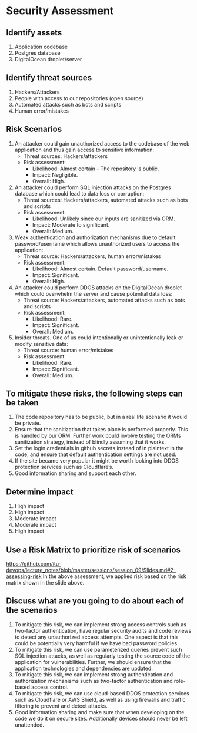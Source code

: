 # Security Assessment

## Identify assets

1. Application codebase
2. Postgres database
3. DigitalOcean droplet/server

## Identify threat sources

1. Hackers/Attackers
2. People with access to our repositories (open source)
3. Automated attacks such as bots and scripts
4. Human error/mistakes

## Risk Scenarios

1. An attacker could gain unauthorized access to the codebase of the web application and thus gain access to sensitive information:
    * Threat sources: Hackers/attackers
    * Risk assessment:
        * Likelihood: Almost certain - The repository is public.
        * Impact: Negligible.
        * Overall: High.
2. An attacker could perform SQL injection attacks on the Postgres database which could lead to data loss or corruption:
    * Threat sources: Hackers/attackers, automated attacks such as bots and scripts
    * Risk assessment:
        * Likelihood: Unlikely since our inputs are sanitized via ORM.
        * Impact: Moderate to significant.
        * Overall: Medium.
3. Weak authentication and authorization mechanisms due to default password/username which allows unauthorized users to access the application:
    * Threat source: Hackers/attackers, human error/mistakes
    * Risk assessment:
        * Likelihood: Almost certain. Default password/username.
        * Impact: Significant.
        * Overall: High.
4. An attacker could perform DDOS attacks on the DigitalOcean droplet which could overwhelm the server and cause potential data loss:
    * Threat source: Hackers/attackers, automated attacks such as bots and scripts
    * Risk assessment:
        * Likelihood: Rare.
        * Impact: Significant.
        * Overall: Medium.
5. Insider threats. One of us could intentionally or unintentionally leak or modify sensitive data:
    * Threat source: human error/mistakes
    * Risk assessment:
        * Likelihood: Rare.
        * Impact: Significant.
        * Overall: Medium.

## To mitigate these risks, the following steps can be taken

1. The code repository has to be public, but in a real life scenario it would be private.
2. Ensure that the sanitization that takes place is performed properly. This is handled by our ORM. Further work could involve testing the ORMs sanitization strategy, instead of blindly assuming that it works.
3. Set the login credentials in github secrets instead of in plaintext in the code, and ensure that default authentication settings are not used.
4. If the site became very popular it might be worth looking into DDOS protection services such as Cloudflare’s.
5. Good information sharing and support each other.

## Determine impact

1. High impact
2. High impact
3. Moderate impact
4. Moderate impact
5. High impact

## Use a Risk Matrix to prioritize risk of scenarios

<https://github.com/itu-devops/lecture_notes/blob/master/sessions/session_09/Slides.md#2-assessing-risk>
In the above assessment, we applied risk based on the risk matrix shown in the slide above.

## Discuss what are you going to do about each of the scenarios

1. To mitigate this risk, we can implement strong access controls such as two-factor authentication, have regular security audits and code reviews to detect any unauthorized access attempts. One aspect is that this could be potentially very harmful if we have bad password policies.
2. To mitigate this risk, we can use parameterized queries prevent such SQL injection attacks, as well as regularly testing the source code of the application for vulnerabilities. Further, we should ensure that the application technologies and dependencies are updated.
3. To mitigate this risk, we can implement strong authentication and authorization mechanisms such as two-factor authentication and role-based access control.
4. To mitigate this risk, we can use cloud-based DDOS protection services such as Cloudflare or AWS Shield, as well as using firewalls and traffic filtering to prevent and detect attacks.
5. Good information sharing and make sure that when developing on the code we do it on secure sites. Additionally devices should never be left unattended.
